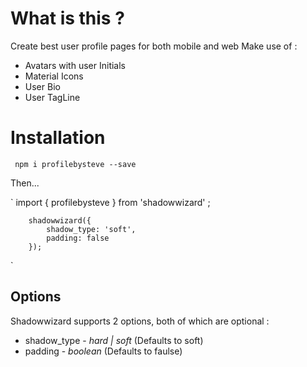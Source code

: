 # What is this ?

Create best user profile pages for both mobile and web
Make use of :

* Avatars with user Initials
* Material Icons
* User Bio
* User TagLine


# Installation

` npm i profilebysteve --save`

Then... 

`
        import { profilebysteve } from 'shadowwizard' ;

        shadowwizard({
            shadow_type: 'soft',
            padding: false
        });

`

## Options

Shadowwizard supports 2 options, both of which are optional :

*  shadow_type  -  _hard | soft_  (Defaults to soft)
*  padding  - _boolean_  (Defaults to faulse)   